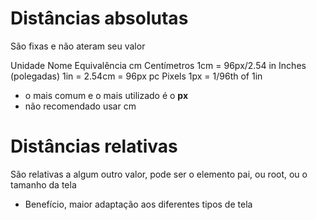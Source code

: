 # Distâncias absolutas <length>

São fixas e não ateram seu valor

Unidade     Nome                    Equivalência
cm          Centímetros             1cm = 96px/2.54
in          Inches (polegadas)      1in = 2.54cm = 96px
pc          Pixels                  1px = 1/96th of 1in

* o mais comum e o mais utilizado é o **px**
* não recomendado usar cm

# Distâncias relativas

São relativas a algum outro valor, pode ser o elemento pai, ou root, ou o tamanho da tela

* Benefício, maior adaptação aos diferentes tipos de tela